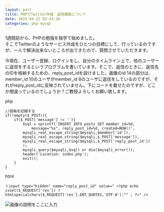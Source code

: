 ```yaml
---
layout: post
title: PHPでTwitter作成　返信機能について
date: 2015-04-22 02:43:16
categories: php mysql
---
```

<!-- {% raw %} -->
<p>1週間前から、PHPの勉強を独学で始めました。 <br>
そこでTwitterのようなサービス作成をひとつの目標にして、行っているのですが、一人で解決出来ないところが出てきたので、質問させていただきます。 </p>

<p>今現在、ユーザー登録、ログインをし、自分のタイムライン上で、他のユーザーに返信をするというプログラムを書いています。そこで、返信のときに、返信先のIDを格納するための、reply_post_idを設けました。画像のid 14の部分は、member_id 10のユーザがmember_id 8のユーザに返信をしているのですが、それがreply_post_idに反映されていません。下にコードを載せたのですが、どこか間違っているのでしょうか？ご教授よろしくお願い致します。 </p>

<p>php </p>

<pre><code>//投稿を記録する 
if(!empty($_POST)){ 
    if($_POST['message'] != ''){ 
        $sql = sprintf('INSERT INTO posts SET member_id=%d,  
            message="%s", reply_post_id=%d, created=NOW()', 
        mysqli_real_escape_string($mysqli,$member['id']), 
        mysqli_real_escape_string($mysqli,$_POST['message']), 
        mysqli_real_escape_string($mysqli,$_POST['reply_post_id']) 
        ); 
        mysqli_query($mysqli,$sql) or die($mysqli_error()); 
        header('Location: index.php'); 
        exit(); 
    } 
} 
</code></pre>

<p>html </p>

<pre><code>＜input type="hidden" name="reply_post_id" value=" &lt;?php echo 
isset($_REQUEST['res']) ? htmlspecialchars($_REQUEST['res'],ENT_QUOTES,'UTF-8'):"" ; ?&gt;" /&gt;
</code></pre>

<p><img src="https://i.stack.imgur.com/tWTJq.png" alt="画像の説明をここに入力"></p>
<!-- {% endraw %} -->
